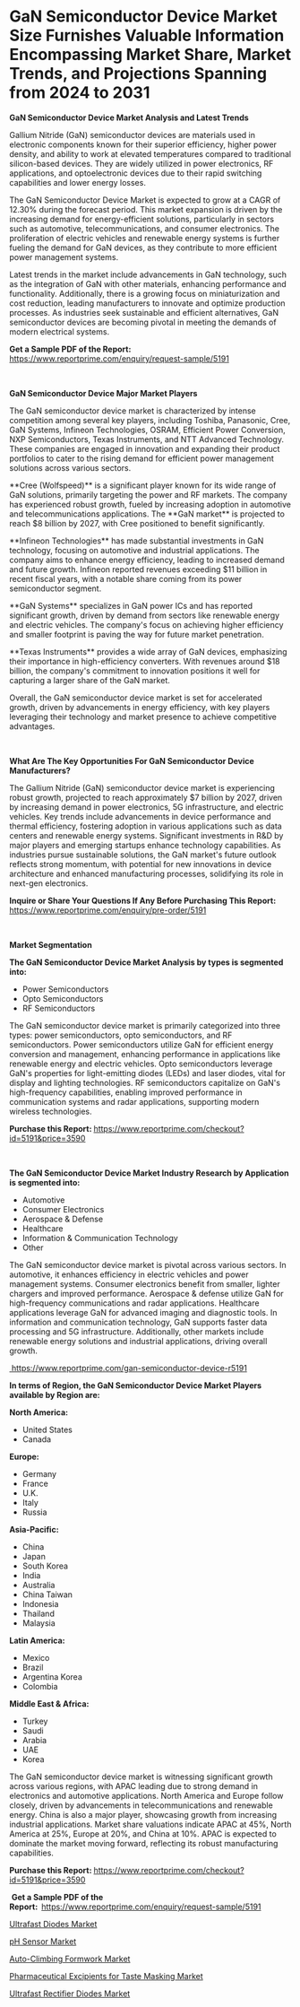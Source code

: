 <p><h1>GaN Semiconductor Device Market Size Furnishes Valuable Information Encompassing Market Share, Market Trends, and Projections Spanning from 2024 to 2031</h1></p><p><strong>GaN Semiconductor Device Market Analysis and Latest Trends</strong></p>
<p><p>Gallium Nitride (GaN) semiconductor devices are materials used in electronic components known for their superior efficiency, higher power density, and ability to work at elevated temperatures compared to traditional silicon-based devices. They are widely utilized in power electronics, RF applications, and optoelectronic devices due to their rapid switching capabilities and lower energy losses.</p><p>The GaN Semiconductor Device Market is expected to grow at a CAGR of 12.30% during the forecast period. This market expansion is driven by the increasing demand for energy-efficient solutions, particularly in sectors such as automotive, telecommunications, and consumer electronics. The proliferation of electric vehicles and renewable energy systems is further fueling the demand for GaN devices, as they contribute to more efficient power management systems.</p><p>Latest trends in the market include advancements in GaN technology, such as the integration of GaN with other materials, enhancing performance and functionality. Additionally, there is a growing focus on miniaturization and cost reduction, leading manufacturers to innovate and optimize production processes. As industries seek sustainable and efficient alternatives, GaN semiconductor devices are becoming pivotal in meeting the demands of modern electrical systems.</p></p>
<p><strong>Get a Sample PDF of the Report:&nbsp;</strong> <a href="https://www.reportprime.com/enquiry/request-sample/5191">https://www.reportprime.com/enquiry/request-sample/5191</a></p>
<p>&nbsp;</p>
<p><strong>GaN Semiconductor Device Major Market Players</strong></p>
<p><p>The GaN semiconductor device market is characterized by intense competition among several key players, including Toshiba, Panasonic, Cree, GaN Systems, Infineon Technologies, OSRAM, Efficient Power Conversion, NXP Semiconductors, Texas Instruments, and NTT Advanced Technology. These companies are engaged in innovation and expanding their product portfolios to cater to the rising demand for efficient power management solutions across various sectors.</p><p>**Cree (Wolfspeed)** is a significant player known for its wide range of GaN solutions, primarily targeting the power and RF markets. The company has experienced robust growth, fueled by increasing adoption in automotive and telecommunications applications. The **GaN market** is projected to reach $8 billion by 2027, with Cree positioned to benefit significantly.</p><p>**Infineon Technologies** has made substantial investments in GaN technology, focusing on automotive and industrial applications. The company aims to enhance energy efficiency, leading to increased demand and future growth. Infineon reported revenues exceeding $11 billion in recent fiscal years, with a notable share coming from its power semiconductor segment.</p><p>**GaN Systems** specializes in GaN power ICs and has reported significant growth, driven by demand from sectors like renewable energy and electric vehicles. The company's focus on achieving higher efficiency and smaller footprint is paving the way for future market penetration. </p><p>**Texas Instruments** provides a wide array of GaN devices, emphasizing their importance in high-efficiency converters. With revenues around $18 billion, the company's commitment to innovation positions it well for capturing a larger share of the GaN market.</p><p>Overall, the GaN semiconductor device market is set for accelerated growth, driven by advancements in energy efficiency, with key players leveraging their technology and market presence to achieve competitive advantages.</p></p>
<p>&nbsp;</p>
<p><strong>What Are The Key Opportunities For GaN Semiconductor Device Manufacturers?</strong></p>
<p><p>The Gallium Nitride (GaN) semiconductor device market is experiencing robust growth, projected to reach approximately $7 billion by 2027, driven by increasing demand in power electronics, 5G infrastructure, and electric vehicles. Key trends include advancements in device performance and thermal efficiency, fostering adoption in various applications such as data centers and renewable energy systems. Significant investments in R&D by major players and emerging startups enhance technology capabilities. As industries pursue sustainable solutions, the GaN market's future outlook reflects strong momentum, with potential for new innovations in device architecture and enhanced manufacturing processes, solidifying its role in next-gen electronics.</p></p>
<p><strong>Inquire or Share Your Questions If Any Before Purchasing This Report:</strong> <a href="https://www.reportprime.com/enquiry/pre-order/5191">https://www.reportprime.com/enquiry/pre-order/5191</a></p>
<p>&nbsp;</p>
<p><strong>Market Segmentation</strong></p>
<p><strong>The GaN Semiconductor Device Market Analysis by types is segmented into:</strong></p>
<p><ul><li>Power Semiconductors</li><li>Opto Semiconductors</li><li>RF Semiconductors</li></ul></p>
<p><p>The GaN semiconductor device market is primarily categorized into three types: power semiconductors, opto semiconductors, and RF semiconductors. Power semiconductors utilize GaN for efficient energy conversion and management, enhancing performance in applications like renewable energy and electric vehicles. Opto semiconductors leverage GaN's properties for light-emitting diodes (LEDs) and laser diodes, vital for display and lighting technologies. RF semiconductors capitalize on GaN's high-frequency capabilities, enabling improved performance in communication systems and radar applications, supporting modern wireless technologies.</p></p>
<p><strong>Purchase this Report:&nbsp;</strong><a href="https://www.reportprime.com/checkout?id=5191&price=3590">https://www.reportprime.com/checkout?id=5191&price=3590</a></p>
<p>&nbsp;</p>
<p><strong>The GaN Semiconductor Device Market Industry Research by Application is segmented into:</strong></p>
<p><ul><li>Automotive</li><li>Consumer Electronics</li><li>Aerospace & Defense</li><li>Healthcare</li><li>Information & Communication Technology</li><li>Other</li></ul></p>
<p><p>The GaN semiconductor device market is pivotal across various sectors. In automotive, it enhances efficiency in electric vehicles and power management systems. Consumer electronics benefit from smaller, lighter chargers and improved performance. Aerospace & defense utilize GaN for high-frequency communications and radar applications. Healthcare applications leverage GaN for advanced imaging and diagnostic tools. In information and communication technology, GaN supports faster data processing and 5G infrastructure. Additionally, other markets include renewable energy solutions and industrial applications, driving overall growth.</p></p>
<p><a href="https://www.reportprime.com/gan-semiconductor-device-r5191">&nbsp;https://www.reportprime.com/gan-semiconductor-device-r5191</a></p>
<p><strong>In terms of Region, the GaN Semiconductor Device Market Players available by Region are:</strong></p>
<p>
    <p> <strong> North America: </strong>
        <ul>
            <li>United States</li>
            <li>Canada</li>
        </ul>
        </p> 
    <p> <strong> Europe: </strong>
        <ul>
            <li>Germany</li>
            <li>France</li>
            <li>U.K.</li>
            <li>Italy</li>
            <li>Russia</li>
        </ul>
        </p> 
    <p> <strong> Asia-Pacific: </strong>
        <ul>
            <li>China</li>
            <li>Japan</li>
            <li>South Korea</li>
            <li>India</li>
            <li>Australia</li>
            <li>China Taiwan</li>
            <li>Indonesia</li>
            <li>Thailand</li>
            <li>Malaysia</li>
        </ul>
        </p> 
    <p> <strong> Latin America: </strong>
        <ul>
            <li>Mexico</li>
            <li>Brazil</li>
            <li>Argentina Korea</li>
            <li>Colombia</li>
        </ul>
        </p> 
    <p> <strong> Middle East & Africa: </strong>
        <ul>
            <li>Turkey</li>
            <li>Saudi</li>
            <li>Arabia</li>
            <li>UAE</li>
            <li>Korea</li>
        </ul>
    </p>
    </p>
<p><p>The GaN semiconductor device market is witnessing significant growth across various regions, with APAC leading due to strong demand in electronics and automotive applications. North America and Europe follow closely, driven by advancements in telecommunications and renewable energy. China is also a major player, showcasing growth from increasing industrial applications. Market share valuations indicate APAC at 45%, North America at 25%, Europe at 20%, and China at 10%. APAC is expected to dominate the market moving forward, reflecting its robust manufacturing capabilities.</p></p>
<p><strong>Purchase this Report: </strong><a href="https://www.reportprime.com/checkout?id=5191&price=3590">https://www.reportprime.com/checkout?id=5191&price=3590</a></p>
<p>&nbsp;<strong>Get a Sample PDF of the Report:&nbsp;&nbsp;</strong><a href="https://www.reportprime.com/enquiry/request-sample/5191">https://www.reportprime.com/enquiry/request-sample/5191</a></p>
<p><strong></strong></p>
<p><p><a href="https://github.com/AnnDiaz698/Market-Research-Report-List-1/blob/main/ultrafast-diodes-market.md">Ultrafast Diodes Market</a></p><p><a href="https://www.linkedin.com/pulse/ph-sensor-market-size-type-general-purpose-sensorshigh-performance-8s0nf?trackingId=N9qYxg85SDa%2FE8igFu%2B7Tw%3D%3D">pH Sensor Market</a></p><p><a href="https://issuu.com/reportprime-2/docs/auto-climbing-formwork-market-size-_52dbb796ccdefb">Auto-Climbing Formwork Market</a></p><p><a href="https://www.linkedin.com/pulse/evaluating-global-pharmaceutical-excipients-taste-masking-pkpgf?trackingId=31gyKforQwatHeJC7NMCnQ%3D%3D">Pharmaceutical Excipients for Taste Masking Market</a></p><p><a href="https://github.com/NargisHussain75/Market-Research-Report-List-1/blob/main/ultrafast-rectifier-diodes-market.md">Ultrafast Rectifier Diodes Market</a></p></p>